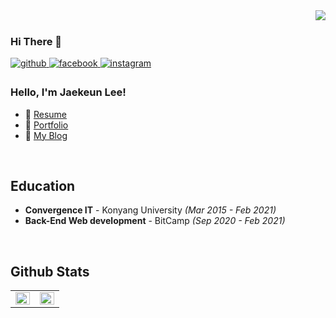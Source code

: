 <div align="right">
<img src="https://komarev.com/ghpvc/?username=Jaekeun-Lee&&style=flat-square" align="right" />
</div>  
  

<br/>  

### Hi There 👋  
  

<a href="https://github.com/Jaekeun-Lee" target="_blank">
<img src=https://img.shields.io/badge/github-%2324292e.svg?&style=for-the-badge&logo=github&logoColor=white alt=github style="margin-bottom: 5px;" />
</a>
<a href="https://www.facebook.com/96gllee" target="_blank">
<img src=https://img.shields.io/badge/facebook-%232E87FB.svg?&style=for-the-badge&logo=facebook&logoColor=white alt=facebook style="margin-bottom: 5px;" />
</a>
<a href="https://www.instagram.com/96.glee" target="_blank">
<img src=https://img.shields.io/badge/instagram-%23000000.svg?&style=for-the-badge&logo=instagram&logoColor=white&color=dd2a7b alt=instagram style="margin-bottom: 5px;" />
</a>  
  



### Hello, I'm Jaekeun Lee!

 * :seedling: [Resume](https://jaekeun-lee.github.io/) 
 * :baby_chick: [Portfolio]() 
 * :swan: [My Blog](https://ljg960730.tistory.com/)

 
<br/>

## Education
- **Convergence IT** - Konyang University *(Mar 2015 - Feb 2021)*
- **Back-End Web development** - BitCamp *(Sep 2020 - Feb 2021)*  
  
<br/>  
  

## Github Stats  
<table><tr><td valign="top" width="50%">

<img src="https://github-readme-stats.vercel.app/api?username=Jaekeun-Lee&show_icons=true&count_private=true&hide_border=true" align="left" style="width: 100%" />

</td><td valign="top" width="50%">

<img src="https://github-readme-stats.vercel.app/api/top-langs/?username=Jaekeun-Lee&hide_border=true&layout=compact" align="left" style="width: 100%" />

</td></tr></table>  

<br/>  
